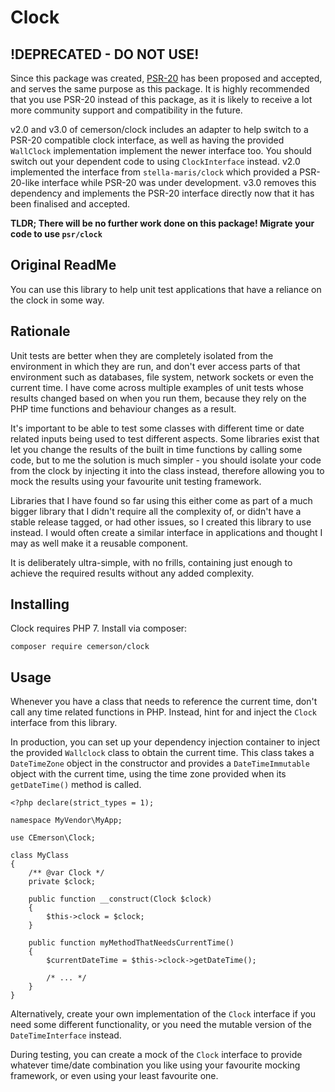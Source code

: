 Clock
=====

!DEPRECATED - DO NOT USE!
-------------------------

Since this package was created, [PSR-20](https://www.php-fig.org/psr/psr-20/) has been proposed and accepted, and serves
the same purpose as this package. It is highly recommended that you use PSR-20 instead of this package, as it is likely
to receive a lot more community support and compatibility in the future.

v2.0 and v3.0 of cemerson/clock includes an adapter to help switch to a PSR-20 compatible clock interface, as well as
having the provided `WallClock` implementation implement the newer interface too. You should switch out your dependent
code to using `ClockInterface` instead. v2.0 implemented the interface from `stella-maris/clock` which provided a
PSR-20-like interface while PSR-20 was under development. v3.0 removes this dependency and implements the PSR-20
interface directly now that it has been finalised and accepted.

**TLDR; There will be no further work done on this package! Migrate your code to use `psr/clock`**

Original ReadMe
---------------

You can use this library to help unit test applications that have a reliance on the clock in some way.

Rationale
---------

Unit tests are better when they are completely isolated from the environment in which they are run, and don't ever
access parts of that environment such as databases, file system, network sockets or even the current time. I have come
across multiple examples of unit tests whose results changed based on when you run them, because they rely on the PHP
time functions and behaviour changes as a result.

It's important to be able to test some classes with different time or date related inputs being used to test different
aspects. Some libraries exist that let you change the results of the built in time functions by calling some code, but
to me the solution is much simpler - you should isolate your code from the clock by injecting it into the class instead,
therefore allowing you to mock the results using your favourite unit testing framework.

Libraries that I have found so far using this either come as part of a much bigger library that I didn't require all the
complexity of, or didn't have a stable release tagged, or had other issues, so I created this library to use instead. I
would often create a similar interface in applications and thought I may as well make it a reusable component.

It is deliberately ultra-simple, with no frills, containing just enough to achieve the required results without any
added complexity.

Installing
----------

Clock requires PHP 7. Install via composer:

    composer require cemerson/clock

Usage
-----

Whenever you have a class that needs to reference the current time, don't call any time related functions in PHP.
Instead, hint for and inject the `Clock` interface from this library.

In production, you can set up your dependency injection container to inject the provided `Wallclock` class to obtain the
current time. This class takes a `DateTimeZone` object in the constructor and provides a `DateTimeImmutable` object with
the current time, using the time zone provided when its `getDateTime()` method is called.

    <?php declare(strict_types = 1);
    
    namespace MyVendor\MyApp;
    
    use CEmerson\Clock;
    
    class MyClass
    {
        /** @var Clock */
        private $clock;
        
        public function __construct(Clock $clock)
        {
            $this->clock = $clock;
        }
        
        public function myMethodThatNeedsCurrentTime()
        {
            $currentDateTime = $this->clock->getDateTime();
            
            /* ... */
        }
    }

Alternatively, create your own implementation of the `Clock` interface if you need some different functionality, or you
need the mutable version of the `DateTimeInterface` instead.

During testing, you can create a mock of the `Clock` interface to provide whatever time/date combination you like using
your favourite mocking framework, or even using your least favourite one.
